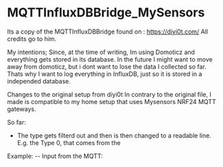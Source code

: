 # MQTTInfluxDBBridge_MySensors
Its a copy of the MQTTInfluxDBBridge found on : https://diyi0t.com/
All credits go to him.

My intentions; Since, at the time of writing, Im using Domoticz and everything gets stored in its database.
In the future I might want to move away from domoticz, but i dont want to lose the data I collected so far.
Thats why I want to log everything in InfluxDB, just so it is stored in a independed database.


Changes to the original setup from diyi0t
In contrary to the original file, I made is compatible to my home setup that uses Mysensors NRF24 MQTT gateways.

So far:
- The type gets filterd out and then is then changed to a readable line. E.g. the Type 0, that comes from the





Example:
-- Input from the MQTT: 
